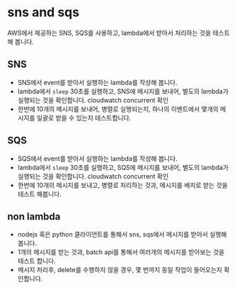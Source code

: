 # sns and sqs

AWS에서 제공하는 SNS, SQS를 사용하고, lambda에서 받아서 처리하는 것을 테스트해 봅니다.

## SNS

  * SNS에서 event를 받아서 실행하는 lambda를 작성해 봅니다.
  * lambda에서 `sleep` 30초를 실행하고, SNS에 메시지를 보내어, 별도의 lambda가 실행되는 것을 확인합니다. cloudwatch concurrent 확인
  * 한번에 10개의 메시지를 보내어, 병렬로 실행되는지, 하나의 이벤트에서 몇개의 메시지를 일괄로 받을 수 있는지 테스트합니다.

## SQS

  * SQS에서 event를 받아서 실행하는 lambda를 작성해 봅니다.
  * lambda에서 `sleep` 30초를 실행하고, SQS에 메시지를 보내어, 별도의 lambda가 실행되는 것을 확인합니다. cloudwatch concurrent 확인
  * 한번에 10개의 메시지를 보내고, 병렬로 처리하는 것과, 메시지를 배치로 받는 것을 테스트 해봅니다.

## non lambda

  * nodejs 혹은 python 클라이언트를 통해서 sns, sqs에서 메시지를 받아서 실행해 봅니다.
  * 1개의 메시지를 받는 것과, batch api를 통해서 여러개의 메시지를 받아보는 것을 테스트 합니다.
  * 메시지 처리후, delete를 수행하지 않을 경우, 몇 번까지 동일 작업이 들어오는지 확인합니다.
